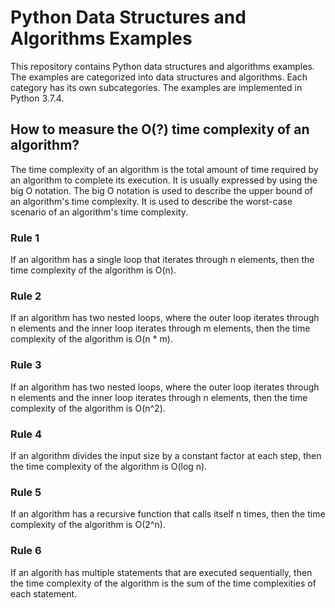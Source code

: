 # Python Data Structures and Algorithms Examples
This repository contains Python data structures and algorithms examples. The examples are categorized into data structures and algorithms. Each category has its own subcategories. The examples are implemented in Python 3.7.4.

## How to measure the O(?) time complexity of an algorithm?
The time complexity of an algorithm is the total amount of time required by an algorithm to complete its execution. It is usually expressed by using the big O notation. The big O notation is used to describe the upper bound of an algorithm's time complexity. It is used to describe the worst-case scenario of an algorithm's time complexity.

### Rule 1
If an algorithm has a single loop that iterates through n elements, then the time complexity of the algorithm is O(n).

### Rule 2
If an algorithm has two nested loops, where the outer loop iterates through n elements and the inner loop iterates through m elements, then the time complexity of the algorithm is O(n * m).

### Rule 3
If an algorithm has two nested loops, where the outer loop iterates through n elements and the inner loop iterates through n elements, then the time complexity of the algorithm is O(n^2).

### Rule 4
 If an algorithm divides the input size by a constant factor at each step, then the time complexity of the algorithm is O(log n).

### Rule 5
If an algorithm has a recursive function that calls itself n times, then the time complexity of the algorithm is O(2^n).

### Rule 6
If an algorith has multiple statements that are executed sequentially, then the time complexity of the algorithm is the sum of the time complexities of each statement.
